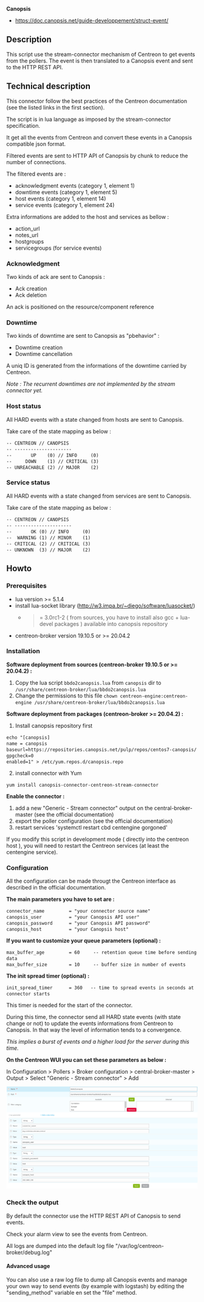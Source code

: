 **Canopsis**

- https://doc.canopsis.net/guide-developpement/struct-event/

## Description

This script use the stream-connector mechanism of Centreon to get events from 
the pollers. The event is then translated to a Canopsis event and sent to the
HTTP REST API.

## Technical description

This connector follow the best practices of the Centreon documentation 
(see the listed links in the first section).

The script is in lua language as imposed by the stream-connector specification.

It get all the events from Centreon and convert these events in 
a Canopsis compatible json format.

Filtered events are sent to HTTP API of Canopsis by chunk to reduce the number of
connections.

The filtered events are :

- acknowledgment events (category 1, element 1)
- downtime events (category 1, element 5)
- host events (category 1, element 14)
- service events (category 1, element 24)

Extra informations are added to the host and services as bellow :

- action_url
- notes_url
- hostgroups
- servicegroups (for service events)

### Acknowledgment

Two kinds of ack are sent to Canopsis :

- Ack creation
- Ack deletion

An ack is positioned on the resource/component reference

### Downtime

Two kinds of downtime are sent to Canopsis as "pbehavior" :

- Downtime creation
- Downtime cancellation

A uniq ID is generated from the informations of the downtime carried by Centreon.

*Note : The recurrent downtimes are not implemented by the stream connector yet.*

### Host status

All HARD events with a state changed from hosts are sent to Canopsis.

Take care of the state mapping as below :

```
-- CENTREON // CANOPSIS
-- ---------------------
--       UP    (0) // INFO     (0)
--     DOWN    (1) // CRITICAL (3)
-- UNREACHABLE (2) // MAJOR    (2)
```

### Service status

All HARD events with a state changed from services are sent to Canopsis.

Take care of the state mapping as below :

```
-- CENTREON // CANOPSIS
-- ---------------------
--       OK (0) // INFO     (0)
--  WARNING (1) // MINOR    (1)
-- CRITICAL (2) // CRITICAL (3)
-- UNKNOWN  (3) // MAJOR    (2)
```

## Howto

### Prerequisites

* lua version >= 5.1.4
* install lua-socket library (http://w3.impa.br/~diego/software/luasocket/)
    * >= 3.0rc1-2 ( from sources, you have to install also gcc + lua-devel packages  ) available into canopsis repository
* centreon-broker version 19.10.5 or >= 20.04.2

### Installation

**Software deployment from sources (centreon-broker 19.10.5 or >= 20.04.2) :**

1. Copy the lua script `bbdo2canopsis.lua` from `canopsis` dir to `/usr/share/centreon-broker/lua/bbdo2canopsis.lua`
2. Change the permissions to this file `chown centreon-engine:centreon-engine /usr/share/centreon-broker/lua/bbdo2canopsis.lua`

**Software deployment from packages (centreon-broker >= 20.04.2) :**

1. Install canopsis repository first

```
echo "[canopsis]
name = canopsis
baseurl=https://repositories.canopsis.net/pulp/repos/centos7-canopsis/
gpgcheck=0
enabled=1" > /etc/yum.repos.d/canopsis.repo
```

2. install connector with Yum
```
yum install canopsis-connector-centreon-stream-connector
```

**Enable the connector :**

1. add a new "Generic - Stream connector" output on the central-broker-master (see the official documentation)
2. export the poller configuration (see the official documentation)
3. restart services 'systemctl restart cbd centengine gorgoned'

If you modify this script in development mode ( directly into the centreon host ), 
you will need to restart the Centreon services (at least the centengine service).

### Configuration

All the configuration can be made througt the Centreon interface as described in
the official documentation.

**The main parameters you have to set are :**

```
connector_name         = "your connector source name"
canopsis_user          = "your Canopsis API user"
canopsis_password      = "your Canopsis API password"
canopsis_host          = "your Canopsis host"
```

**If you want to customize your queue parameters (optional) :**

```
max_buffer_age         = 60     -- retention queue time before sending data
max_buffer_size        = 10     -- buffer size in number of events
```

**The init spread timer (optional) :**

```
init_spread_timer      = 360   -- time to spread events in seconds at connector starts
```

This timer is needed for the start of the connector.

During this time, the connector send all HARD state events (with state change or 
not) to update the events informations from Centreon to Canopsis. In that way
the level of information tends to a convergence.

*This implies a burst of events and a higher load for the server during this time.*

**On the Centreon WUI you can set these parameters as below :**

In Configuration > Pollers > Broker configuration > central-broker-master > 
Output > Select "Generic - Stream connector" > Add 

![centreon-configuration-screenshot](pictures/centreon-configuration-screenshot.png)

### Check the output

By default the connector use the HTTP REST API of Canopsis to send events.

Check your alarm view to see the events from Centreon.

All logs are dumped into the default log file "/var/log/centreon-broker/debug.log"

#### Advanced usage

You can also use a raw log file to dump all Canopsis events and manage your
own way to send events (by example with logstash) by editing the "sending_method"
variable en set the "file" method.